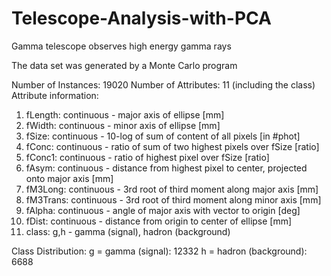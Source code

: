 # Telescope-Analysis-with-PCA
Gamma telescope observes high energy gamma rays

The data set was generated by a Monte Carlo program

Number of Instances: 19020
Number of Attributes: 11 (including the class)
Attribute information:
1.  fLength:  continuous  -  major axis of ellipse [mm]
2.  fWidth:   continuous  - minor axis of ellipse [mm] 
3.  fSize:    continuous  - 10-log of sum of content of all pixels [in #phot]
4.  fConc:    continuous  - ratio of sum of two highest pixels over fSize  [ratio]
5.  fConc1:   continuous  - ratio of highest pixel over fSize  [ratio]
6.  fAsym:    continuous  - distance from highest pixel to center, projected onto major axis [mm]
7.  fM3Long:  continuous  - 3rd root of third moment along major axis  [mm] 
8.  fM3Trans: continuous  - 3rd root of third moment along minor axis  [mm]
9.  fAlpha:   continuous  - angle of major axis with vector to origin [deg]
10.  fDist:    continuous  - distance from origin to center of ellipse [mm]
11.  class:    g,h  - gamma (signal), hadron (background)

Class Distribution:
 g = gamma (signal):     12332
  h = hadron (background): 6688
